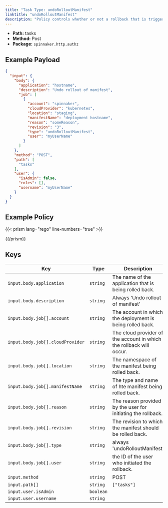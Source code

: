 ```yaml
---
title: "Task Type: undoRolloutManifest"
linktitle: "undoRolloutManifest"
description: "Policy controls whether or not a rollback that is triggered from outside a spinnaker pipeline (e.g. from the 'Clusters' tab of an application) can run."
---
```


- **Path:** tasks
- **Method:** Post
- **Package:** `spinnaker.http.authz`

## Example Payload


```json
{
  "input": {
    "body": {
      "application": "hostname",
      "description": "Undo rollout of manifest",
      "job": [
        {
          "account": "spinnaker",
          "cloudProvider": "kubernetes",
          "location": "staging",
          "manifestName": "deployment hostname",
          "reason": "someReason",
          "revision": "3",
          "type": "undoRolloutManifest",
          "user": "myUserName"
        }
      ]
    },
    "method": "POST",
    "path": [
      "tasks"
    ],
    "user": {
      "isAdmin": false,
      "roles": [],
      "username": "myUserName"
    }
  }
}
```
</details>

## Example Policy

{{< prism lang="rego" line-numbers="true" >}}

{{/prism}}

## Keys

| Key                                          | Type      | Description                                              |
|----------------------------------------------|-----------|----------------------------------------------------------|
| `input.body.application` | `string` | The name of the application that is being rolled back.
| `input.body.description` | `string` | Always 'Undo rollout of manifest'
| `input.body.job[].account` | `string` | The account in which the deployment is being rolled back.
| `input.body.job[].cloudProvider` | `string` | The cloud provider of the account in which the rollback will occur.
| `input.body.job[].location` | `string` | The namespace of the manifest being rolled back.
| `input.body.job[].manifestName` | `string` | The type and name of hte manifest being rolled back.
| `input.body.job[].reason` | `string` | The reason provided by the user for initiating the rollback.
| `input.body.job[].revision` | `string` | The revision to which the manifest should be rolled back.
| `input.body.job[].type` | `string` | always 'undoRolloutManifest'
| `input.body.job[].user` | `string` |the ID of the user who initiated the rollback.
| `input.method` | `string` | POST
| `input.path[]` | `string` | `["tasks"]`
| `input.user.isAdmin` | `boolean` |
| `input.user.username` | `string` |
